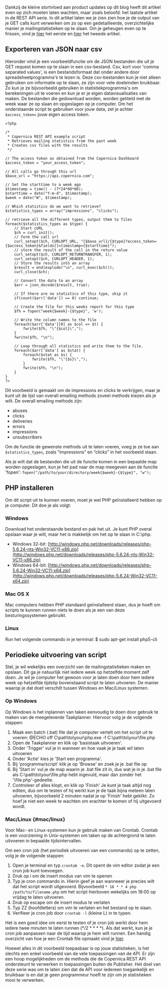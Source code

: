 Dankzij de kleine stortvloed aan product updates op dit blog heeft dit
artikel even op zich moeten laten wachten, maar zoals beloofd: het
laatste artikel in de REST API serie. In dit artikel laten we je zien
zien hoe je de output van je GET calls kunt verwerken om zo op een
gedetailleerde, overzichtelijke manier je mailingstatistieken op te
slaan. Om je geheugen even op te frissen, vind je
[hier](https://www.copernica.com/en/blog/dont-fear-the-api-an-introduction-to-copernicas-rest)
het eerste en
[hier](https://www.copernica.com/nl/blog/api-calls-voor-beginners) het
tweede artikel.

Exporteren van JSON naar csv
----------------------------

Hieronder vind je een voorbeeldfunctie om de JSON bestanden die uit je
GET request komen op te slaan in een csv-bestand. Csv, kort voor 'comma
separated values', is een bestandsformaat dat onder andere door
spreadsheetprogramma's te lezen is. Deze csv-bestanden kun je niet
alleen gebruiken om informatie op te slaan, ze zijn voor vele doeleinden
bruikbaar. Zo kun je ze bijvoorbeeld gebruiken in statistiekprogramma's
om berekeningen uit te voeren en kun je er je eigen datavisualisaties
van maken. De bestanden die gedownload worden, worden getiteld met de
week waar ze op slaan en opgeslagen op je computer. Om het onderstaande
script te gebruiken voor jouw data, zet je achter `$access_token=` jouw
eigen access token.

    <?php

    /*
     * Copernica REST API example script
     * Retrieves mailing statistics from the past week
     * Creates csv files with the results
     */

    // The access token as obtained from the Copernica Dashboard
    $access_token = "your_access_token";

    // All calls go through this url
    $base_url = "https://api.copernica.com";

    // Set the starttime to a week ago
    $timestamp = time() - (7*24*60*60);
    $starttime = date("Y-m-d", $timestamp);
    $week = date("W", $timestamp);

    // Which statistics do we want to retrieve?
    $statistics_types = array("impressions", "clicks");

    // retrieve all the different types, output them to files
    foreach($statistics_types as $type) {
        // Start cURL
        $ch = curl_init();
        // form the call url
        curl_setopt($ch, CURLOPT_URL, "{$base_url}/{$type}?access_token={$access_token}&fields[]=timestamp>{$starttime}");
        // store the result of the call in the return value
        curl_setopt($ch, CURLOPT_RETURNTRANSFER, 1);
        curl_setopt($ch, CURLOPT_HEADER, 1);
        // Store the results into an array
        $result = end(explode("\n", curl_exec($ch)));
        curl_close($ch);

        // Convert the data to an array
        $arr = json_decode($result, true);

        // If there are no statistics of this type, skip it
        if(count($arr['data']) == 0) continue;

        // Create the file for this weeks report for this type
        $fh = fopen("week{$week}-{$type}", 'w');

        // Write the column names to the file
        foreach($arr['data'][0] as $col => $t) {
            fwrite($fh, "\"{$col}\",");
        }
        fwrite($fh, "\n");

        // Loop through all statistics and write them to the file.
        foreach($arr['data'] as $stat) {
            foreach($stat as $s) {
                fwrite($fh, "\"{$s}\",");
            }
            fwrite($fh, "\n");
        }
    }
    ?>

Dit voorbeeld is gemaakt om de impressions en clicks te verkrijgen, maar
je kunt uit de lijst van overall emailing methods zoveel methods kiezen
als je wilt. De overall emailing methods zijn:

-   abuses
-   clicks
-   deliveries
-   errors
-   impressions
-   unsubscribers

Om de functie de gewenste methods uit te laten voeren, voeg je ze toe
aan `$statistics_types`, zoals “impressions” en “clicks” in het
voorbeeld staan.

Als je wilt dat de bestanden die uit de functie komen in een bepaalde
map worden opgeslagen, kun je het pad naar de map meegeven aan de
functie 'fopen':
`fopen("/path/to/your/directory/week{$week}-{$type}", "w");`

PHP installeren
---------------

Om dit script uit te kunnen voeren, moet je wel PHP geïnstalleerd hebben
op je computer. Dit doe je als volgt:

### Windows

Download het onderstaande bestand en pak het uit. Je kunt PHP overal
opslaan waar je wilt, maar het is makkelijk om het op te slaan in
C:\\php.

-   Windows 32-bit:
    [http://windows.php.net/downloads/releases/php-5.6.24-nts-Win32-VC11-x86.zip](http://windows.php.net/downloads/releases/php-5.6.24-nts-Win32-VC11-x86.zip)
-   Windows 64-bit:
    [http://windows.php.net/downloads/releases/php-5.6.24-Win32-VC11-x64.zip](http://windows.php.net/downloads/releases/php-5.6.24-Win32-VC11-x64.zip)

### Mac OS X

Mac computers hebben PHP standaard geïnstalleerd staan, dus je hoeft om
scripts te kunnen runnen niets te doen als je een van deze
besturingssystemen gebruikt.

### Linux

Run het volgende commando in je terminal: \$ sudo apt-get install
php5-cli

Periodieke uitvoering van script
--------------------------------

Stel, je wil wekelijks een overzicht van de mailingstatistieken maken en
opslaan. Dit ga je natuurlijk niet iedere week op hetzelfde moment zelf
doen. Je wil je computer het gewoon voor je laten doen door hem iedere
week op hetzelfde tijdstip bovenstaand script te laten uitvoeren. De
manier waarop je dat doet verschilt tussen Windows en Mac/Linux
systemen.

### Op Windows

Op Windows is het inplannen van taken eenvoudig te doen door gebruik te
maken van de meegeleverde Taakplanner. Hiervoor volg je de volgende
stappen:

1.  Maak een batch (.bat) file dat je computer vertelt om het script uit
    te voeren: @ECHO off C\\path\\to\\your\\php.exe -f
    C:\\path\\to\\your\\file.php
2.  Open de Taakplanner en klik op 'basistaak uitvoeren'.
3.  Onder 'Trigger' vul je in wanneer en hoe vaak je je taak wil laten
    uitvoeren
4.  Onder 'Actie' kies je 'Start een programma'.
5.  Bij 'programma/script' klik je op 'Browse' en zoek je je .bat file
    op
6.  Bij 'Start in' vul je de map waarin je .bat file zit in, dus wat je
    in je .bat file als C:\\path\\to\\your\\file.php hebt ingevuld, maar
    dan zonder het '\\file.php'-gedeelte.
7.  Controleer of alles klopt, en klik op 'Finish' Je kunt je taak
    altijd nog editen, dus om te testen of hij werkt kun je de taak
    bijna meteen laten uitvoeren, bijvoorbeeld 2 minuten nadat je op
    'Finish' hebt geklikt. Zo hoef je niet een week te wachten om
    erachter te komen of hij uitgevoerd wordt.

### Mac/Linux {#mac/linux}

Voor Mac- en Linux-systemen kun je gebruik maken van Crontab. Crontab is
een voorziening in Unix-systemen om taken op de achtergrond te laten
uitvoeren in bepaalde tijdsintervallen.

Om een cron job (het periodiek uitvoeren van een commando) op te zetten,
volg je de volgende stappen:

1.  Open je terminal en typ `crontab -e`. Dit opent de vim editor zodat
    je een cron job kunt toevoegen.
2.  Druk op i om de insert modus van vim te openen
3.  Typ je cron commando in. Hierin geef je aan wanneeer je precies wilt
    dat het script wordt uitgevoerd. Bijvoorbeeld
    `* 18 * * 4 php /path/to/filename.php` om het script hierboven
    wekelijks om 18:00 op vrijdag te laten uitvoeren.
4.  Druk op escape om de insert modus te verlaten
5.  Typ ZZ (hoofdletters) om vim te verlaten en het bestand op te slaan.
6.  Verifieer je cron job door `crontab -l` (kleine L) in te typen.

Het is een goed idee om eerst te testen of je cron job werkt door hem
iedere twee minuten te laten runnen (\*/2 \* \* \* \*). Als dat werkt,
kun je je cron job aanpassen naar de tijd waarop je hem wilt runnen. Een
handig overzicht van hoe je een Crontab file opmaakt vind je
[hier](http://www.adminschoice.com/crontab-quick-reference).

Hoewel alles in dit voorbeeld toepasbaar is op jouw statistieken, is het
slechts een enkel voorbeeld van de vele toepassingen van de API. Er zijn
een hoop mogelijkheden om de methods die de Copernica REST API
ondersteunt te verwerken in toepassingen buiten de Publisher. Het doel
van deze serie was om te laten zien dat de API voor iedereen
toegankelijk en bruikbaar is en dat je geen programmeur hoeft te zijn om
je statistieken mooi te verwerken.
